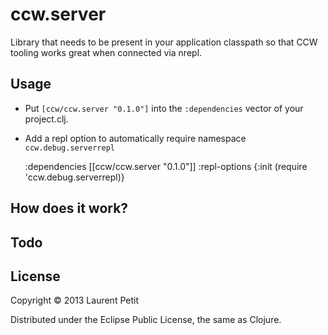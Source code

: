 # ccw.server

Library that needs to be present in your application classpath so that CCW tooling works great when connected via nrepl.

## Usage

* Put `[ccw/ccw.server "0.1.0"]` into the `:dependencies` vector of your project.clj.
* Add a repl option to automatically require namespace `ccw.debug.serverrepl`

    :dependencies [[ccw/ccw.server "0.1.0"]]
    :repl-options {:init (require 'ccw.debug.serverrepl)}

## How does it work?


## Todo


## License

Copyright © 2013 Laurent Petit

Distributed under the Eclipse Public License, the same as Clojure.
